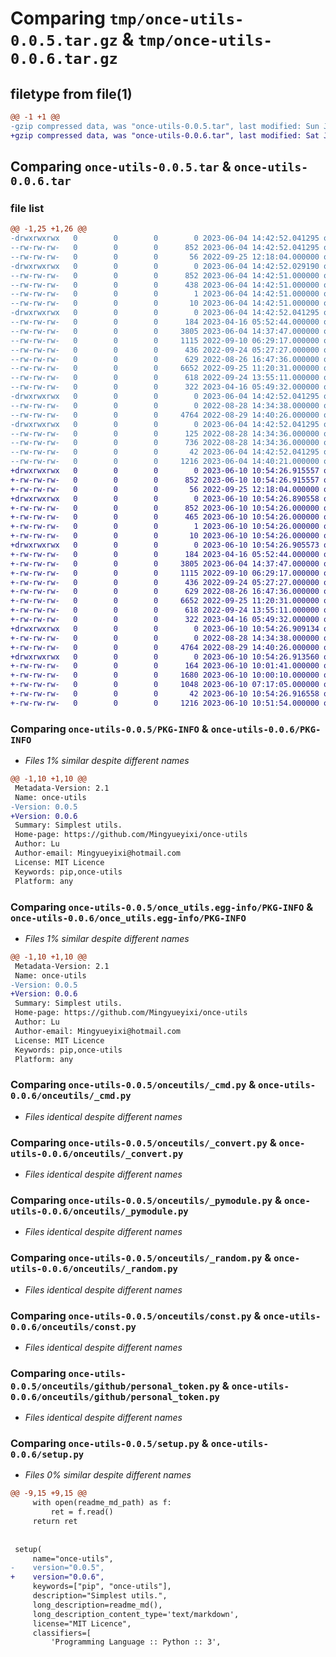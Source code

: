# Comparing `tmp/once-utils-0.0.5.tar.gz` & `tmp/once-utils-0.0.6.tar.gz`

## filetype from file(1)

```diff
@@ -1 +1 @@
-gzip compressed data, was "once-utils-0.0.5.tar", last modified: Sun Jun  4 14:42:52 2023, max compression
+gzip compressed data, was "once-utils-0.0.6.tar", last modified: Sat Jun 10 10:54:26 2023, max compression
```

## Comparing `once-utils-0.0.5.tar` & `once-utils-0.0.6.tar`

### file list

```diff
@@ -1,25 +1,26 @@
-drwxrwxrwx   0        0        0        0 2023-06-04 14:42:52.041295 once-utils-0.0.5/
--rw-rw-rw-   0        0        0      852 2023-06-04 14:42:52.041295 once-utils-0.0.5/PKG-INFO
--rw-rw-rw-   0        0        0       56 2022-09-25 12:18:04.000000 once-utils-0.0.5/README.md
-drwxrwxrwx   0        0        0        0 2023-06-04 14:42:52.029190 once-utils-0.0.5/once_utils.egg-info/
--rw-rw-rw-   0        0        0      852 2023-06-04 14:42:51.000000 once-utils-0.0.5/once_utils.egg-info/PKG-INFO
--rw-rw-rw-   0        0        0      438 2023-06-04 14:42:51.000000 once-utils-0.0.5/once_utils.egg-info/SOURCES.txt
--rw-rw-rw-   0        0        0        1 2023-06-04 14:42:51.000000 once-utils-0.0.5/once_utils.egg-info/dependency_links.txt
--rw-rw-rw-   0        0        0       10 2023-06-04 14:42:51.000000 once-utils-0.0.5/once_utils.egg-info/top_level.txt
-drwxrwxrwx   0        0        0        0 2023-06-04 14:42:52.041295 once-utils-0.0.5/onceutils/
--rw-rw-rw-   0        0        0      184 2023-04-16 05:52:44.000000 once-utils-0.0.5/onceutils/__init__.py
--rw-rw-rw-   0        0        0     3805 2023-06-04 14:37:47.000000 once-utils-0.0.5/onceutils/_cmd.py
--rw-rw-rw-   0        0        0     1115 2022-09-10 06:29:17.000000 once-utils-0.0.5/onceutils/_convert.py
--rw-rw-rw-   0        0        0      436 2022-09-24 05:27:27.000000 once-utils-0.0.5/onceutils/_iter.py
--rw-rw-rw-   0        0        0      629 2022-08-26 16:47:36.000000 once-utils-0.0.5/onceutils/_pymodule.py
--rw-rw-rw-   0        0        0     6652 2022-09-25 11:20:31.000000 once-utils-0.0.5/onceutils/_random.py
--rw-rw-rw-   0        0        0      618 2022-09-24 13:55:11.000000 once-utils-0.0.5/onceutils/const.py
--rw-rw-rw-   0        0        0      322 2023-04-16 05:49:32.000000 once-utils-0.0.5/onceutils/ex_dict.py
-drwxrwxrwx   0        0        0        0 2023-06-04 14:42:52.041295 once-utils-0.0.5/onceutils/github/
--rw-rw-rw-   0        0        0        0 2022-08-28 14:34:38.000000 once-utils-0.0.5/onceutils/github/__init__.py
--rw-rw-rw-   0        0        0     4764 2022-08-29 14:40:26.000000 once-utils-0.0.5/onceutils/github/personal_token.py
-drwxrwxrwx   0        0        0        0 2023-06-04 14:42:52.041295 once-utils-0.0.5/onceutils/xjson/
--rw-rw-rw-   0        0        0      125 2022-08-28 14:34:36.000000 once-utils-0.0.5/onceutils/xjson/__init__.py
--rw-rw-rw-   0        0        0      736 2022-08-28 14:34:36.000000 once-utils-0.0.5/onceutils/xjson/encoder.py
--rw-rw-rw-   0        0        0       42 2023-06-04 14:42:52.041295 once-utils-0.0.5/setup.cfg
--rw-rw-rw-   0        0        0     1216 2023-06-04 14:40:21.000000 once-utils-0.0.5/setup.py
+drwxrwxrwx   0        0        0        0 2023-06-10 10:54:26.915557 once-utils-0.0.6/
+-rw-rw-rw-   0        0        0      852 2023-06-10 10:54:26.915557 once-utils-0.0.6/PKG-INFO
+-rw-rw-rw-   0        0        0       56 2022-09-25 12:18:04.000000 once-utils-0.0.6/README.md
+drwxrwxrwx   0        0        0        0 2023-06-10 10:54:26.890558 once-utils-0.0.6/once_utils.egg-info/
+-rw-rw-rw-   0        0        0      852 2023-06-10 10:54:26.000000 once-utils-0.0.6/once_utils.egg-info/PKG-INFO
+-rw-rw-rw-   0        0        0      465 2023-06-10 10:54:26.000000 once-utils-0.0.6/once_utils.egg-info/SOURCES.txt
+-rw-rw-rw-   0        0        0        1 2023-06-10 10:54:26.000000 once-utils-0.0.6/once_utils.egg-info/dependency_links.txt
+-rw-rw-rw-   0        0        0       10 2023-06-10 10:54:26.000000 once-utils-0.0.6/once_utils.egg-info/top_level.txt
+drwxrwxrwx   0        0        0        0 2023-06-10 10:54:26.905573 once-utils-0.0.6/onceutils/
+-rw-rw-rw-   0        0        0      184 2023-04-16 05:52:44.000000 once-utils-0.0.6/onceutils/__init__.py
+-rw-rw-rw-   0        0        0     3805 2023-06-04 14:37:47.000000 once-utils-0.0.6/onceutils/_cmd.py
+-rw-rw-rw-   0        0        0     1115 2022-09-10 06:29:17.000000 once-utils-0.0.6/onceutils/_convert.py
+-rw-rw-rw-   0        0        0      436 2022-09-24 05:27:27.000000 once-utils-0.0.6/onceutils/_iter.py
+-rw-rw-rw-   0        0        0      629 2022-08-26 16:47:36.000000 once-utils-0.0.6/onceutils/_pymodule.py
+-rw-rw-rw-   0        0        0     6652 2022-09-25 11:20:31.000000 once-utils-0.0.6/onceutils/_random.py
+-rw-rw-rw-   0        0        0      618 2022-09-24 13:55:11.000000 once-utils-0.0.6/onceutils/const.py
+-rw-rw-rw-   0        0        0      322 2023-04-16 05:49:32.000000 once-utils-0.0.6/onceutils/ex_dict.py
+drwxrwxrwx   0        0        0        0 2023-06-10 10:54:26.909134 once-utils-0.0.6/onceutils/github/
+-rw-rw-rw-   0        0        0        0 2022-08-28 14:34:38.000000 once-utils-0.0.6/onceutils/github/__init__.py
+-rw-rw-rw-   0        0        0     4764 2022-08-29 14:40:26.000000 once-utils-0.0.6/onceutils/github/personal_token.py
+drwxrwxrwx   0        0        0        0 2023-06-10 10:54:26.913560 once-utils-0.0.6/onceutils/xjson/
+-rw-rw-rw-   0        0        0      164 2023-06-10 10:01:41.000000 once-utils-0.0.6/onceutils/xjson/__init__.py
+-rw-rw-rw-   0        0        0     1680 2023-06-10 10:00:10.000000 once-utils-0.0.6/onceutils/xjson/_common.py
+-rw-rw-rw-   0        0        0     1048 2023-06-10 07:17:05.000000 once-utils-0.0.6/onceutils/xjson/encoder.py
+-rw-rw-rw-   0        0        0       42 2023-06-10 10:54:26.916558 once-utils-0.0.6/setup.cfg
+-rw-rw-rw-   0        0        0     1216 2023-06-10 10:51:54.000000 once-utils-0.0.6/setup.py
```

### Comparing `once-utils-0.0.5/PKG-INFO` & `once-utils-0.0.6/PKG-INFO`

 * *Files 1% similar despite different names*

```diff
@@ -1,10 +1,10 @@
 Metadata-Version: 2.1
 Name: once-utils
-Version: 0.0.5
+Version: 0.0.6
 Summary: Simplest utils.
 Home-page: https://github.com/Mingyueyixi/once-utils
 Author: Lu
 Author-email: Mingyueyixi@hotmail.com
 License: MIT Licence
 Keywords: pip,once-utils
 Platform: any
```

### Comparing `once-utils-0.0.5/once_utils.egg-info/PKG-INFO` & `once-utils-0.0.6/once_utils.egg-info/PKG-INFO`

 * *Files 1% similar despite different names*

```diff
@@ -1,10 +1,10 @@
 Metadata-Version: 2.1
 Name: once-utils
-Version: 0.0.5
+Version: 0.0.6
 Summary: Simplest utils.
 Home-page: https://github.com/Mingyueyixi/once-utils
 Author: Lu
 Author-email: Mingyueyixi@hotmail.com
 License: MIT Licence
 Keywords: pip,once-utils
 Platform: any
```

### Comparing `once-utils-0.0.5/onceutils/_cmd.py` & `once-utils-0.0.6/onceutils/_cmd.py`

 * *Files identical despite different names*

### Comparing `once-utils-0.0.5/onceutils/_convert.py` & `once-utils-0.0.6/onceutils/_convert.py`

 * *Files identical despite different names*

### Comparing `once-utils-0.0.5/onceutils/_pymodule.py` & `once-utils-0.0.6/onceutils/_pymodule.py`

 * *Files identical despite different names*

### Comparing `once-utils-0.0.5/onceutils/_random.py` & `once-utils-0.0.6/onceutils/_random.py`

 * *Files identical despite different names*

### Comparing `once-utils-0.0.5/onceutils/const.py` & `once-utils-0.0.6/onceutils/const.py`

 * *Files identical despite different names*

### Comparing `once-utils-0.0.5/onceutils/github/personal_token.py` & `once-utils-0.0.6/onceutils/github/personal_token.py`

 * *Files identical despite different names*

### Comparing `once-utils-0.0.5/setup.py` & `once-utils-0.0.6/setup.py`

 * *Files 0% similar despite different names*

```diff
@@ -9,15 +9,15 @@
     with open(readme_md_path) as f:
         ret = f.read()
     return ret
 
 
 setup(
     name="once-utils",
-    version="0.0.5",
+    version="0.0.6",
     keywords=["pip", "once-utils"],
     description="Simplest utils.",
     long_description=readme_md(),
     long_description_content_type='text/markdown',
     license="MIT Licence",
     classifiers=[
         'Programming Language :: Python :: 3',
```

